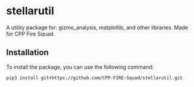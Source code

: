 # stellarutil
A utility package for: gizmo_analysis, matplotlib, and other libraries. Made for CPP Fire Squad.

## Installation

To install the package, you can use the following command:

```shell
pip3 install git+https://github.com/CPP-FIRE-Squad/stellarutil.git